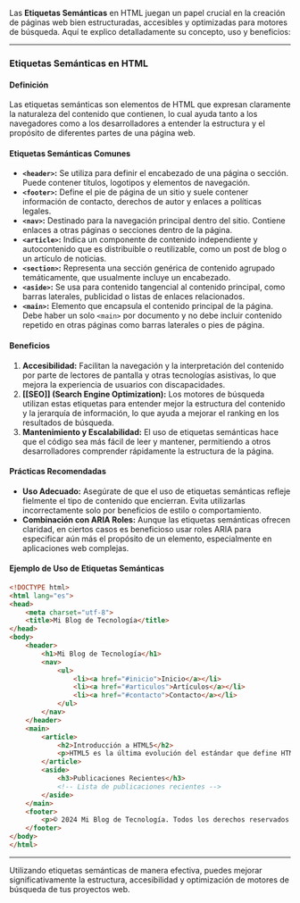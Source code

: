 Las **Etiquetas Semánticas** en HTML juegan un papel crucial en la creación de páginas web bien estructuradas, accesibles y optimizadas para motores de búsqueda. Aquí te explico detalladamente su concepto, uso y beneficios:

---

### **Etiquetas Semánticas en HTML**

#### **Definición**

Las etiquetas semánticas son elementos de HTML que expresan claramente la naturaleza del contenido que contienen, lo cual ayuda tanto a los navegadores como a los desarrolladores a entender la estructura y el propósito de diferentes partes de una página web.

#### **Etiquetas Semánticas Comunes**

- **`<header>`:** Se utiliza para definir el encabezado de una página o sección. Puede contener títulos, logotipos y elementos de navegación.
- **`<footer>`:** Define el pie de página de un sitio y suele contener información de contacto, derechos de autor y enlaces a políticas legales.
- **`<nav>`:** Destinado para la navegación principal dentro del sitio. Contiene enlaces a otras páginas o secciones dentro de la página.
- **`<article>`:** Indica un componente de contenido independiente y autocontenido que es distribuible o reutilizable, como un post de blog o un artículo de noticias.
- **`<section>`:** Representa una sección genérica de contenido agrupado temáticamente, que usualmente incluye un encabezado.
- **`<aside>`:** Se usa para contenido tangencial al contenido principal, como barras laterales, publicidad o listas de enlaces relacionados.
- **`<main>`:** Elemento que encapsula el contenido principal de la página. Debe haber un solo `<main>` por documento y no debe incluir contenido repetido en otras páginas como barras laterales o pies de página.

#### **Beneficios**

1. **Accesibilidad:** Facilitan la navegación y la interpretación del contenido por parte de lectores de pantalla y otras tecnologías asistivas, lo que mejora la experiencia de usuarios con discapacidades.
2. **[[SEO]] (Search Engine Optimization):** Los motores de búsqueda utilizan estas etiquetas para entender mejor la estructura del contenido y la jerarquía de información, lo que ayuda a mejorar el ranking en los resultados de búsqueda.
3. **Mantenimiento y Escalabilidad:** El uso de etiquetas semánticas hace que el código sea más fácil de leer y mantener, permitiendo a otros desarrolladores comprender rápidamente la estructura de la página.

#### **Prácticas Recomendadas**

- **Uso Adecuado:** Asegúrate de que el uso de etiquetas semánticas refleje fielmente el tipo de contenido que encierran. Evita utilizarlas incorrectamente solo por beneficios de estilo o comportamiento.
- **Combinación con ARIA Roles:** Aunque las etiquetas semánticas ofrecen claridad, en ciertos casos es beneficioso usar roles ARIA para especificar aún más el propósito de un elemento, especialmente en aplicaciones web complejas.

#### **Ejemplo de Uso de Etiquetas Semánticas**

```html
<!DOCTYPE html>
<html lang="es">
<head>
    <meta charset="utf-8">
    <title>Mi Blog de Tecnología</title>
</head>
<body>
    <header>
        <h1>Mi Blog de Tecnología</h1>
        <nav>
            <ul>
                <li><a href="#inicio">Inicio</a></li>
                <li><a href="#articulos">Artículos</a></li>
                <li><a href="#contacto">Contacto</a></li>
            </ul>
        </nav>
    </header>
    <main>
        <article>
            <h2>Introducción a HTML5</h2>
            <p>HTML5 es la última evolución del estándar que define HTML...</p>
        </article>
        <aside>
            <h3>Publicaciones Recientes</h3>
            <!-- Lista de publicaciones recientes -->
        </aside>
    </main>
    <footer>
        <p>© 2024 Mi Blog de Tecnología. Todos los derechos reservados.</p>
    </footer>
</body>
</html>

```

---

Utilizando etiquetas semánticas de manera efectiva, puedes mejorar significativamente la estructura, accesibilidad y optimización de motores de búsqueda de tus proyectos web.